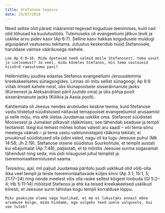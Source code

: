 ```yaml
---
title: Stefanose tegevus
date: 23/07/2018
---
```


Need seitse olid pärast määramist tegevad koguduse teenimises, kuid nad olid
tõhusad ka kuulutustöös. Tulemuseks oli evangeeliumi jätkuv levik ja usklike
arvu pidev kasv (Ap 6:7). Selline kasv hakkas kogudusele muidugi alguspäevil
vastuseisu tekitama. Jutustus keskendub nüüd Stefanosele, haruldase vaimse
väärikusega mehele.

`Loe Ap 6:8–16. Mida õpetavad need salmid meile Stefanosest, tema usust
ja iseloomust? Ja veel, mida kõneles Stefanos, mis tema vastaseid niivõrd
raevutsema pani?`

Hellenistliku juudina edastas Stefanos evangeeliumi Jeruusalemma kreekakeelsetes
sünagoogides. Linnas oli mitu sellist sünagoogi; Ap 6:9 viitab ilmselt kahele
neist, üks lõunapoolsete sisserännanute jaoks (Küreenest ja Aleksandriast pärit
juutide oma) ja üks põhja poolt sisserännanute jaoks (Kiliikia ja Aasia poolt).

Kahtlemata oli Jeesus nendes aruteludes keskne teema, kuid Stefanose vastu
tõstetud süüdistused näitavad temapoolset evangeeliumist arusaamist ja selle
mõju, mis ehk ületas Juudamaa usklike oma. Stefanost süüdistati Moosesest ja
Jumalast pilkavalt rääkimises; see tähendab seaduse ja templi teotamist. Isegi
kui temast mõnes kohas valesti aru saadi – või tema sõnu meelega väänati – ja
tema vastu valetunnistajaid rääkima tekitati, ei pruukinud süüdistused olla üdini
valed, nagu oli ka lugu Jeesuse puhul (Mk 14:58; Jh 2:19). Stefanose otsene süüdistus
Suurkohtule, et templit austati kui ebajumalat (Ap 7:48), paljastab, et ta
mõistis Jeesuse surma sügavamat tähendust ning seda, mis pidi niisugusel juhul
templist ja tseremoniaalteenistusest saama.

Teisisõnu, ajal, mil paljud Juudamaa päritolu juudi usklikud olid võib-olla ikka
veel templi ja teiste tseremoniaaltavade küljes kinni (Ap 3:1; 15:1, 5; 21:17–24)
ning nende meelest võis olla raske sellest kõigest loobuda (Gl 5:2–4; Hb 5:11–14)
mõistsid Stefanos ja ehk ka teised kreekakeelsed usklikud kiiresti, et Jeesuse
surm tähistas kogu templi korralduse lõppu.

`Miks peaksime olema väga hoolikad, et me ei lukustaks ennast mõne arvamuse
külge, mida hindame, ega sulgeks teed uuele valgusele, kui see tuleb?`
